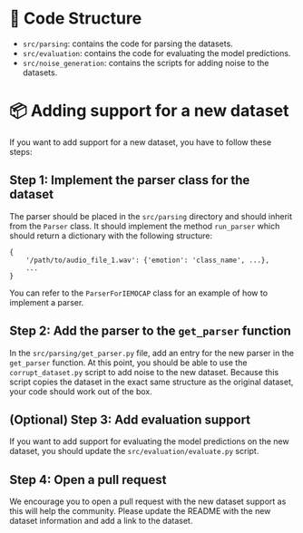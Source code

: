 # 🚀 Code Structure

- `src/parsing`: contains the code for parsing the datasets.
- `src/evaluation`: contains the code for evaluating the model predictions.
- `src/noise_generation`: contains the scripts for adding noise to the datasets.

# 📦 Adding support for a new dataset 

If you want to add support for a new dataset, you have to follow these steps:

## Step 1: Implement the parser class for the dataset

The parser should be placed in the `src/parsing` directory and should inherit from the `Parser` class.
It should implement the method `run_parser` which should return a dictionary with the following structure:
```
{
    '/path/to/audio_file_1.wav': {'emotion': 'class_name', ...},
    ...
}
```

You can refer to the `ParserForIEMOCAP` class for an example of how to implement a parser.

## Step 2: Add the parser to the `get_parser` function

In the `src/parsing/get_parser.py` file, add an entry for the new parser in the `get_parser` function.
At this point, you should be able to use the `corrupt_dataset.py` script to add noise to the new dataset.
Because this script copies the dataset in the exact same structure as the original dataset, your code should work out of the box.

## (Optional) Step 3: Add evaluation support

If you want to add support for evaluating the model predictions on the new dataset, you should update the `src/evaluation/evaluate.py` script.

## Step 4: Open a pull request

We encourage you to open a pull request with the new dataset support as this will help the community.
Please update the README with the new dataset information and add a link to the dataset.
